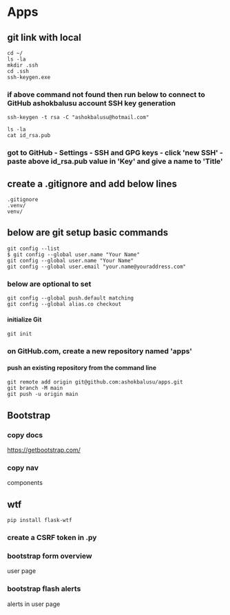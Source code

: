 # Apps
## git link with local 
```
cd ~/
ls -la
mkdir .ssh
cd .ssh
ssh-keygen.exe
```

### if above command not found then run below to connect to GitHub ashokbalusu account SSH key generation
```
ssh-keygen -t rsa -C "ashokbalusu@hotmail.com"

ls -la
cat id_rsa.pub
```

### got to GitHub - Settings - SSH and GPG keys - click 'new SSH' - paste above id_rsa.pub value in 'Key' and give a name to 'Title'

## create a .gitignore and add below lines
```
.gitignore
.venv/
venv/
```


## below are git setup basic commands
```
git config --list
$ git config --global user.name "Your Name"
git config --global user.name "Your Name"
git config --global user.email "your.name@youraddress.com"
```

### below are optional to set
```
git config --global push.default matching
git config --global alias.co checkout
```

#### initialize Git
```
git init
```

### on GitHub.com, create a new repository named 'apps'
#### push an existing repository from the command line
```
git remote add origin git@github.com:ashokbalusu/apps.git
git branch -M main
git push -u origin main
```

## Bootstrap
### copy docs
https://getbootstrap.com/

### copy nav
components

## wtf
```
pip install flask-wtf
```

### create a CSRF token in .py

### bootstrap form overview
user page

### bootstrap flash alerts
alerts in user page

